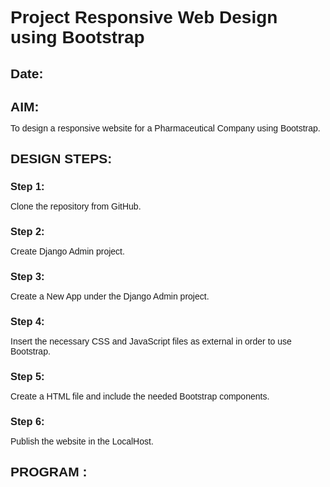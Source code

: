# Project Responsive Web Design using Bootstrap
## Date:

## AIM:
To design a responsive website for a Pharmaceutical Company using Bootstrap.


## DESIGN STEPS:

### Step 1:
Clone the repository from GitHub.

### Step 2:
Create Django Admin project.

### Step 3:
Create a New App under the Django Admin project.

### Step 4:
Insert the necessary CSS and JavaScript files as external in order to use Bootstrap.

### Step 5:
Create a HTML file and include the needed Bootstrap components.

### Step 6:
Publish the website in the LocalHost.

## PROGRAM :
<html>
    <head>
        <meta name="viewport" content="width=device-width, initial-scale=1.0">
        <title> Software Development Company </title>
        <style type="text/css">
            * {
                margin: 0;
                padding: 0;
                font-family: Arial, Helvetica, sans-serif;
            }
            .banner {
                width: 100%;
                height: 100vh;
                background-image: linear-gradient(rgba(0,0,0,0.75),rgba(0,0,0,0.75)),url(wallpaper\ for\ intel\ 1\ copy.jpg);
                background-size: cover;
                background-position: center;
            }
            .navbar {
                width: 90%;
                margin: auto;
                padding: 35px 0;
                display: flex;
                align-items: center;
                justify-content: space-between;
            }
            .logo {
                color: #6fa1f8;
                font-size: 35px;
                font-weight: 700;
                margin-left: -50px;
                letter-spacing: 3px;
            }
            img{
                height:70px;
                margin-top:-3px;
                margin-left:5px;
                margin-right:5px;
            }
            span {
                color: white;
            }
            
            form {
                width: 300px;
                height: 40px;
                display: flex;
                background: rgba(255, 255, 255, 0.2);
                padding: 1px 1px;
                font-size: 15px;
                border-radius: 10px;
                backdrop-filter: blur(4px) saturate(180%);
            }
            form input {
                background: transparent;
                flex: 1;
                border: 0;
                outline: none;
                padding: 12px 20px;
                font-size: 15px;
                color: white;
            } 
            ::placeholder {
                color: white;
            }
            form button {
                border: 0;
                outline: none;
                padding: 5px 20px;
                color: white;
                border-radius: 10px;
                background: #6fa1f8;
                cursor: pointer;
            }
            .navbar li {
                list-style: none;
                display: inline-block;
                margin: 0 20px;
                position: relative;
            }
            .navbar li a {
                text-decoration: none;
                color: white;
                text-transform: uppercase;
            }
            .navbar li:hover {
                border: 1px;
                padding: 10px;
                color: white;
                background-color: #6fa1f8;
                transition: 0.5s; 
                cursor: pointer;
                border-radius: 30px;
            }
            .container {
                background: transparent;
                top: 100%;
                padding: 120px 5%;
                padding-bottom: 100px;
            }
            .container .box-container {
                display: grid;
                grid-template-columns: repeat(auto-fit, minmax(170px, 1fr));
                gap: 40px;
            }
            .container .box-container .box {
                color: white;
                box-shadow: 0 5px 10px rgba(0,0,0,.2);
                border-radius: 20px;
                background: transparent;
                border: 1px solid white;
                padding: 30px 20px;
            }
            .container .box-container .box img {
                height: 70px;
                border-radius: 20px;
            }
            .container .box-container .box h3 {
                color:#6fa1f8;
                font-size: large;
                padding: 10px 0;
            }
            .container .box-container .box p {
                color: white;
                font-size: small;
                line-height: 2;
            }
            footer {
                background-color: #6fa1f8;
                margin-top: auto;
            }
        </style>
    </head>
<body>
    <div class="banner">
        <br>
        <div class="navbar">
            <h1 class="logo">TECHTONIC INOVATION</span></h1>
            <ul>
                <li><a href="http://127.0.0.1:8000/static/home.html"> Home </a></li>
                <li><a href="http://127.0.0.1:8000/static/product.html"> Products </a></li>
                <li><a href="http://127.0.0.1:8000/static/people.html"> People </a></li>
                <li><a href="http://127.0.0.1:8000/static/contact.html"> Contact </a></li>
            </ul>
            <form action="" method="get">
                <input type="text" placeholder="Enter to Search">
                <button type="submit"> Search </button>
            </form>
        </div>
        
        <div class="container">
            <div class="box-container">
                <div class="box">
                                        <h3>INTEL<SUP>&reg;</SUP>AI BOOST</h3>
                    <p>Ultra processors include built-in Al acceleration to boost productivity while maintaining privacy and flexibility.</p>
                </div>
                <div class="box">
                  
                    <h3>HIGH BANDWIDTH MEMORY</h3>
                    <p>64 gigabytes of ultra-high- bandwidth in-package memory and over 1GB of HBM capacity per core.</p>
                </div>
                <div class="box">
                   
                    <h3>IMMERSIVE GRAPHICS</h3>
                    <p>Supercharge your gaming and content creation experience with built-in intel <sup>&reg;</sup> Arc <sup>&trade;</sup> GPUs for ISV certifications.</p>
                </div>
                <div class="box">
                    
                    <h3>LONGER BATTERY LIFE</h3>
                    <p>An optimal balance of power and performance means you'll be able to stay productive longer while unplugged.</p>
                </div>
                <div class="box">
                   
                    <h3>CONNECTIVITY</h3>
                    <p>Cellular modem, Ethernet, Controllers, Silicon Photonics, fabric, WiFi, and Bluetooth connectivity for intel <sup>&reg;</sup> 5g Modem.</p>
                </div>
            </div>
        </div>
    </div>
    <footer>
        <center>DESIGNED   AND   DEVELOPED  BY  SAI SANJAY R(212223040178) @   2024 </center>
    </footer>
</body>
</html>

## OUTPUT:

![Screenshot 2024-05-08 084936](https://github.com/Sachin-0305/Pharma/assets/149985717/4fa20cf9-894b-4dc9-998b-a8e3653f395a)

## RESULT:
The Project for responsive web design using Bootstrap is completed successfully.
